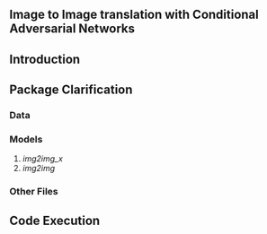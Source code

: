 Image to Image translation with Conditional Adversarial Networks
--------------------------
## Introduction

## Package Clarification
### Data
### Models
1. _img2img_x_          
2. _img2img_
### Other Files

## Code Execution
